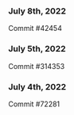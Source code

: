 ### July 8th, 2022

Commit #42454

### July 5th, 2022

Commit #314353


### July 4th, 2022

Commit #72281
